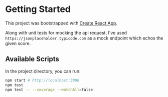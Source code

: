 # Getting Started

This project was bootstrapped with [Create React App](https://github.com/facebook/create-react-app).

Along with unit tests for mocking the api request, I've used `https://jsonplaceholder.typicode.com` as a mock endpoint which echos the given score.

## Available Scripts

In the project directory, you can run:

```bash
npm start # http://localhost:3000
npm test
npm test -- --coverage --watchAll=false
```
